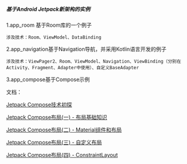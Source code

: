 ##### 基于Android Jetpack新架构的实例

1.app_room 基于Room库的一个例子

  ```涉及技术：Room、ViewModel、DataBinding```

2.app_navigation基于Navigation导航，并采用Kotlin语言开发的例子

  ```涉及技术：ViewPager2、Room、ViewModel、Navigation、ViewBinding（分别在Activity、Fragment、Adapter中使用）、自定义BaseAdapter```
  
3.app_compose基于Compose示例

文档：

[Jetpack Compose技术初探](https://www.jianshu.com/p/e18c81118bf3)

[Jetpack Compose布局(一) - 布局基础知识](https://www.jianshu.com/p/0411abaf0307)

[Jetpack Compose布局(二) - Material组件和布局](https://www.jianshu.com/p/66c4bec713f7)

[Jetpack Compose布局(三) - 自定义布局](https://www.jianshu.com/p/f8e70c5fd5eb)

[Jetpack Compose布局(四) - ConstraintLayout](https://www.jianshu.com/p/ef786017c014)